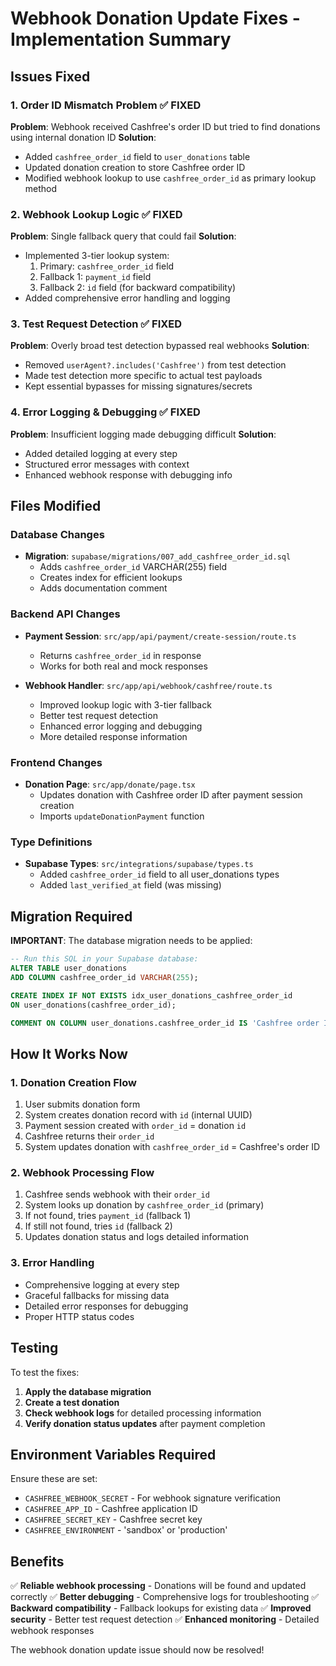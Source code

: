 # Webhook Donation Update Fixes - Implementation Summary

## Issues Fixed

### 1. **Order ID Mismatch Problem** ✅ FIXED
**Problem**: Webhook received Cashfree's order ID but tried to find donations using internal donation ID
**Solution**: 
- Added `cashfree_order_id` field to `user_donations` table
- Updated donation creation to store Cashfree order ID
- Modified webhook lookup to use `cashfree_order_id` as primary lookup method

### 2. **Webhook Lookup Logic** ✅ FIXED
**Problem**: Single fallback query that could fail
**Solution**: 
- Implemented 3-tier lookup system:
  1. Primary: `cashfree_order_id` field
  2. Fallback 1: `payment_id` field  
  3. Fallback 2: `id` field (for backward compatibility)
- Added comprehensive error handling and logging

### 3. **Test Request Detection** ✅ FIXED
**Problem**: Overly broad test detection bypassed real webhooks
**Solution**: 
- Removed `userAgent?.includes('Cashfree')` from test detection
- Made test detection more specific to actual test payloads
- Kept essential bypasses for missing signatures/secrets

### 4. **Error Logging & Debugging** ✅ FIXED
**Problem**: Insufficient logging made debugging difficult
**Solution**: 
- Added detailed logging at every step
- Structured error messages with context
- Enhanced webhook response with debugging info

## Files Modified

### Database Changes
- **Migration**: `supabase/migrations/007_add_cashfree_order_id.sql`
  - Adds `cashfree_order_id` VARCHAR(255) field
  - Creates index for efficient lookups
  - Adds documentation comment

### Backend API Changes
- **Payment Session**: `src/app/api/payment/create-session/route.ts`
  - Returns `cashfree_order_id` in response
  - Works for both real and mock responses

- **Webhook Handler**: `src/app/api/webhook/cashfree/route.ts`
  - Improved lookup logic with 3-tier fallback
  - Better test request detection
  - Enhanced error logging and debugging
  - More detailed response information

### Frontend Changes
- **Donation Page**: `src/app/donate/page.tsx`
  - Updates donation with Cashfree order ID after payment session creation
  - Imports `updateDonationPayment` function

### Type Definitions
- **Supabase Types**: `src/integrations/supabase/types.ts`
  - Added `cashfree_order_id` field to all user_donations types
  - Added `last_verified_at` field (was missing)

## Migration Required

**IMPORTANT**: The database migration needs to be applied:

```sql
-- Run this SQL in your Supabase database:
ALTER TABLE user_donations 
ADD COLUMN cashfree_order_id VARCHAR(255);

CREATE INDEX IF NOT EXISTS idx_user_donations_cashfree_order_id 
ON user_donations(cashfree_order_id);

COMMENT ON COLUMN user_donations.cashfree_order_id IS 'Cashfree order ID for webhook processing and payment tracking';
```

## How It Works Now

### 1. **Donation Creation Flow**
1. User submits donation form
2. System creates donation record with `id` (internal UUID)
3. Payment session created with `order_id` = donation `id`
4. Cashfree returns their `order_id` 
5. System updates donation with `cashfree_order_id` = Cashfree's order ID

### 2. **Webhook Processing Flow**
1. Cashfree sends webhook with their `order_id`
2. System looks up donation by `cashfree_order_id` (primary)
3. If not found, tries `payment_id` (fallback 1)
4. If still not found, tries `id` (fallback 2)
5. Updates donation status and logs detailed information

### 3. **Error Handling**
- Comprehensive logging at every step
- Graceful fallbacks for missing data
- Detailed error responses for debugging
- Proper HTTP status codes

## Testing

To test the fixes:

1. **Apply the database migration**
2. **Create a test donation**
3. **Check webhook logs** for detailed processing information
4. **Verify donation status updates** after payment completion

## Environment Variables Required

Ensure these are set:
- `CASHFREE_WEBHOOK_SECRET` - For webhook signature verification
- `CASHFREE_APP_ID` - Cashfree application ID
- `CASHFREE_SECRET_KEY` - Cashfree secret key
- `CASHFREE_ENVIRONMENT` - 'sandbox' or 'production'

## Benefits

✅ **Reliable webhook processing** - Donations will be found and updated correctly
✅ **Better debugging** - Comprehensive logs for troubleshooting
✅ **Backward compatibility** - Fallback lookups for existing data
✅ **Improved security** - Better test request detection
✅ **Enhanced monitoring** - Detailed webhook responses

The webhook donation update issue should now be resolved!
